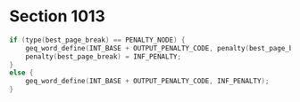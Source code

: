 # Section 1013

```c << Set the value of |output_penalty| >>=
if (type(best_page_break) == PENALTY_NODE) {
    geq_word_define(INT_BASE + OUTPUT_PENALTY_CODE, penalty(best_page_break));
    penalty(best_page_break) = INF_PENALTY;
}
else {
    geq_word_define(INT_BASE + OUTPUT_PENALTY_CODE, INF_PENALTY);
}
```

